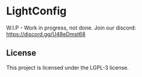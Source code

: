 # LightConfig

W.I.P - Work in progress, not done.
Join our discord: https://discord.gg/U48eDmst68

## License

This project is licensed under the LGPL-3 license.